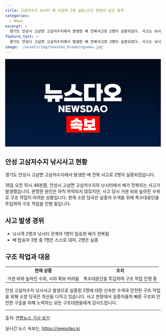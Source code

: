 ```yaml
---
title: 고삼저수지 낚시터 배 뒤집혀 2명 실종…사고 현장이 남긴 충격
categories:
  - News
excerpt: >
  경기도 안성시 고삼면 고삼저수지에서 발생한 배 전복사고로 2명이 실종되었다. 사고는 낚시객 2명과 관계자 1명이 탑승한 배에서 발생했으며, 1명은 대피하였고 2명은 아직 실종 상태이다. 현재 현장은 비로 인해 수위가 높고 시야가 제한되어 구조작업이 어렵지만, 소방 당국은 특수대응단을 투입하여 구조 작업을 진행 중이다. (150자)
feature_text: >
  경기도 안성시 고삼면 고삼저수지에서 발생한 배 전복사고로 2명이 실종되었다. 사고는 낚시객 2명과 관계자 1명이 탑승한 배에서 발생했으며, 1명은 대피하였고 2명은 아직 실종 상태이다. 현재 현장은 비로 인해 수위가 높고 시야가 제한되어 구조작업이 어렵지만, 소방 당국은 특수대응단을 투입하여 구조 작업을 진행 중이다. (150자)
image: '/assets/img/newsdao_breakingnews.jpg'
---
```


<p><img src="/assets/img/newsdao_breakingnews.jpg" alt="bookingtag 속보" /></p>

<h2 data-ke-size="size26">안성 고삼저수지 낚시사고 현황</h2>

<p>경기도 안성시 고삼면 고삼저수지에서 발생한 배 전복 사고로 2명이 실종되었습니다.</p>

<p data-ke-size="size16">18일 오전 10시 46분쯤, 안성시 고삼면 고삼저수지의 낚시터에서 배가 전복되는 사고가 발생했습니다. 분명한 원인은 아직 파악되지 않았지만, 사고 당시 거센 비와 높아진 수위로 구조 작업이 어려운 상황입니다. 현재 소방 당국은 실종자 수색을 위해 특수대응단을 투입하여 구조 작업을 진행 중입니다.</p>

<h2 data-ke-size="size26">사고 발생 경위</h2>

<ul>
  <li>낚시객 2명과 낚시터 관계자 1명이 탑승한 배가 전복됨</li>
  <li>배 탑승자 3명 중 1명은 스스로 대피, 2명은 실종</li>
</ul>

<h2 data-ke-size="size26">구조 작업과 대응</h2>

<table>
  <tr>
    <td style="text-align: center; height: 17px;"><b>현재 상황</b></td>
    <td style="text-align: center; height: 17px;"><b>조치</b></td>
  </tr>
  <tr>
    <td style="text-align: center; height: 17px;">거센 비와 높아진 수위, 시야 확보 어려움</td>
    <td style="text-align: center; height: 17px;">특수대응단을 투입하여 구조 작업 진행 중</td>
  </tr>
</table>

<p data-ke-size="size16">안성 고삼저수지 낚시사고 발생으로 실종된 2명에 대한 신속한 수색과 안전한 구조 작업을 위해 소방 당국은 최선을 다하고 있습니다. 사고 현장에서 실종자들의 빠른 구조와 안전한 구출을 위해 노력하는 모든 구조대원들에게 감사드립니다.</p>

<hr>

<p>출처: <a href='https://www.yna.co.kr/view/AKR20211218057300061?section=society/all'>연합뉴스 기사 보기</a></p>
실시간 뉴스 속보는, <a href="https://newsdao.kr" rel="dofollow">https://newsdao.kr</a>


